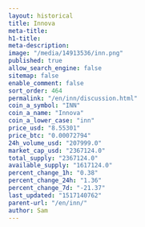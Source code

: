 ```yaml
---
layout: historical
title: Innova
meta-title: 
h1-title: 
meta-description: 
image: "/media/14913536/inn.png"
published: true
allow_search_engine: false
sitemap: false
enable_comment: false
sort_order: 464
permalink: "/en/inn/discussion.html"
coin_a_symbol: "INN"
coin_a_name: "Innova"
coin_a_lower_case: "inn"
price_usd: "8.55301"
price_btc: "0.00072794"
24h_volume_usd: "207999.0"
market_cap_usd: "2367124.0"
total_supply: "2367124.0"
available_supply: "1617124.0"
percent_change_1h: "0.38"
percent_change_24h: "1.36"
percent_change_7d: "-21.37"
last_updated: "1517140762"
parent-url: "/en/inn/"
author: Sam
---
```


